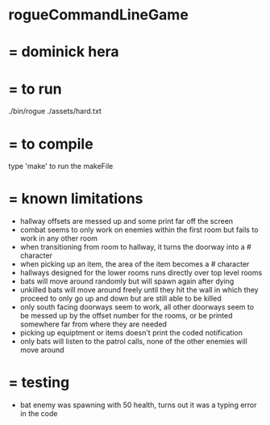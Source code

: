 # rogueCommandLineGame

=
dominick hera
=

=
to run
=
./bin/rogue ./assets/hard.txt

=
to compile
=
type 'make' to run the makeFile

=
known limitations
=
- hallway offsets are messed up and some print far off the screen
- combat seems to only work on enemies within the first room but fails to work in any other room
- when transitioning from room to hallway, it turns the doorway into a # character
- when picking up an item, the area of the item becomes a # character
- hallways designed for the lower rooms runs directly over top level rooms
- bats will move around randomly but will spawn again after dying
- unkilled bats will move around freely until they hit the wall in which they proceed to only go up and down but are still able to be killed
- only south facing doorways seem to work, all other doorways seem to be messed up by the offset number for the rooms, or be printed somewhere far from where they are needed
- picking up equiptment or items doesn't print the coded notification
- only bats will listen to the patrol calls, none of the other enemies will move around

=
testing
=
- bat enemy was spawning with 50 health, turns out it was a typing error in the code 
